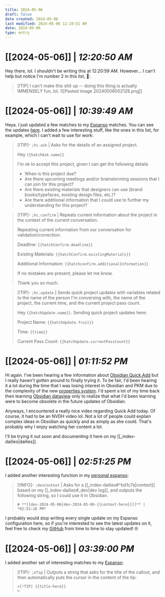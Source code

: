 ```yaml
---
title: 2024-05-06
draft: false
date created: 2024-05-06
last modified: 2024-05-06 12:19:51 AM
date: 2024-05-06
type: entry
---
```


# **[[2024-05-06]]** | *12:20:50 AM*

Hey there, lol. I shouldn't be writing this at 12:20:59 AM. However... I can't help but notice I'm number 2 in this list, 🤣:

>[!TIP] I can't make this shit up -- doing this thing is actually IMMENSELY fun, lol.
![[Pasted image 20240506002128.png]]

# **[[2024-05-06]]** | *10:39:49 AM*

Heya. I just updated a few matches to my [Espanso](https://espanso.org/) matches. You can see the updates [here](https://github.com/TheIanAquino/my-espanso/tree/master). I added a few interesting stuff, like the ones in this list, for example, which I can't wait to use for work:

>[!TIP]- `;hc.ask` | Asks for the details of an assigned project.
>
>Hey ``{{hatchAsk.name}}`` 
>
>I'm ok to accept this project, given I can get the following details
>
>- When is this project due?
>- Are there upcoming meetings and/or brainstorming sessions that I can join for this project?
>- Are there existing materials that designers can use (brand books/typefaces, existing design files, etc.)?
>- Are there additional information that I could use to further my understanding for this project?

>[!TIP]- `;hc.confirm` | Repeats current information about the project in the context of the current conversation.
>
>Repeating current information from our conversation for validation/correction:
>
>Deadline: 
`{{hatchConfirm.deadline}}`
>
>Existing Materials: 
`{{hatchConfirm.existingMaterials}}`
>
>Additional Information: 
`{{hatchconfirm.additionalInformation}}`
>
>If no mistakes are present, please let me know. 
>
>Thank you so much.

>[!TIP]- `;hc.update` | Sends quick project updates with variables related to the name of the person I'm conversing with, the name of the project, the current time, and the current project pass count. 
>
>Hey `{{hatchUpdate.name}}`. Sending quick project updates here:
>
>Project Name: `{{hatchUpdate.fruit}}`
>
>Time: `{{time}}`
>
>Current Pass Count: `{{hatchUpdate.currentPassCount}}`

# **[[2024-05-06]]** | *01:11:52 PM*

Hi again. I've been hearing a few information about [Obsidian Quick Add](https://www.youtube.com/watch?v=LrQVQ37y6IU) but I really haven't gotten around to finally trying it. To be fair, I'd been hearing it a lot during the time that I was losing interest in Obsidian and PKM due to the complexity of the new [properties system](https://forum.obsidian.md/t/obsidian-properties-best-practices-and-why/63891). I'd spent a lot of my time back then learning [Obsidian dataview](https://www.youtube.com/watch?v=JTObSymEvWA&pp=ygURb2JzaWRpYW4gZGF0YXZpZXc%3D) only to realize that what I'd been learning were to become obsolete in the future updates of Obsidian.

Anyways, I encountered a really nice video regarding Quick Add today. Of course, it had to be an NVDH video lol. Not a lot of people could explain complex ideas in Obsidian as quickly and as simply as she could. That's probably why I enjoy watching her content a lot.

I'll be trying it out soon and documenting it here on my [[_index-dailies|dailies]].

# **[[2024-05-06]]** | *02:51:25 PM*

I added another interesting function in my [personal espanso](https://github.com/TheIanAquino/my-espanso/tree/master):

>[!INFO]- `;devContext` | Asks for a [[_index-dailies#^bd1c7a|context]] based on my [[_index-dailies#_dev|dev log]], and outputs the following string, so I could use it in Obsidian.
>```
># **[[dev-2024-05-06|dev-2024-05-06-{{context-here}}]]** | *02:52:26 PM*
>```

I probably would stop writing every single update on my Espanso configuration here, so if you're interested to see the latest updates on it, feel free to check my [GitHub]() from time to time to stay updated! 🤓

# **[[2024-05-06]]** | *03:39:00 PM*

I added another set of interesting matches to my [Espanso](https://github.com/TheIanAquino/my-espanso/tree/master):

>[!TIP]- `;oTip` | Outputs a string that asks for the title of the callout, and then automatically puts the cursor in the content of the tip:
>```
>>[!TIP] {{title-here}}
>>
>```

